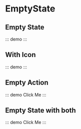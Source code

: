 # EmptyState

## Empty State

::: demo 
<EmptyState title="Empty State" description="This is a description" />
:::

## With Icon

::: demo
<EmptyState title="Empty State with icon" description="This is a description" iconName="gitlab"/>
:::

## Empty Action

::: demo
<EmptyState title="Empty State with Action" description="This is a description">
  <Action>Click Me</Action>
</EmptyState>
:::

## Empty State with both

::: demo
<EmptyState iconName="github" title="Empty State with icon and action" description="This is a description">
  <Action>Click Me</Action>
</EmptyState>
:::


